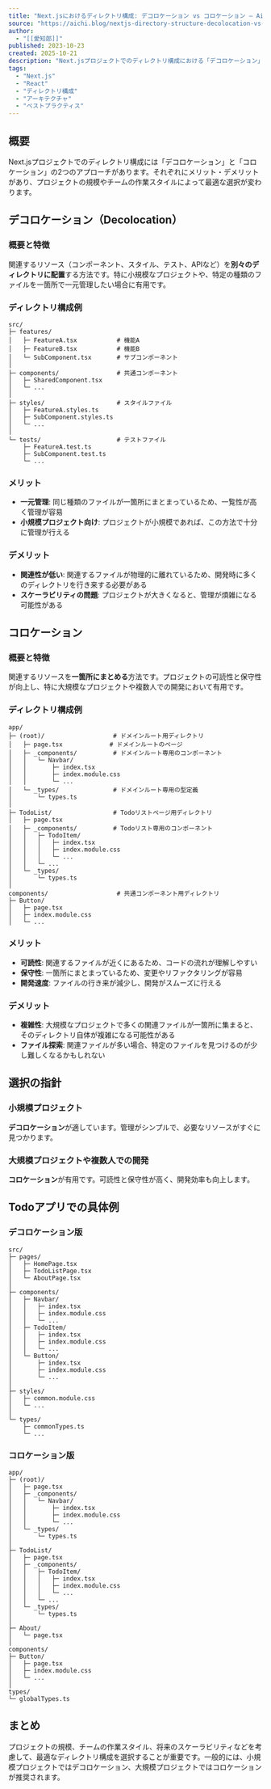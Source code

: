 ```yaml
---
title: "Next.jsにおけるディレクトリ構成: デコロケーション vs コロケーション – AichiLog"
source: "https://aichi.blog/nextjs-directory-structure-decolocation-vs-colocation/"
author:
  - "[[愛知郎]]"
published: 2023-10-23
created: 2025-10-21
description: "Next.jsプロジェクトでのディレクトリ構成における「デコロケーション」と「コロケーション」の2つのアプローチを比較。プロジェクトの規模やチームの作業スタイルに応じた最適な選択方法を、具体的なディレクトリ構成例とともに解説します。"
tags:
  - "Next.js"
  - "React"
  - "ディレクトリ構成"
  - "アーキテクチャ"
  - "ベストプラクティス"
---
```


## 概要

Next.jsプロジェクトでのディレクトリ構成には「デコロケーション」と「コロケーション」の2つのアプローチがあります。それぞれにメリット・デメリットがあり、プロジェクトの規模やチームの作業スタイルによって最適な選択が変わります。

## デコロケーション（Decolocation）

### 概要と特徴

関連するリソース（コンポーネント、スタイル、テスト、APIなど）を**別々のディレクトリに配置**する方法です。特に小規模なプロジェクトや、特定の種類のファイルを一箇所で一元管理したい場合に有用です。

### ディレクトリ構成例

```
src/
├─ features/
│   ├─ FeatureA.tsx           # 機能A
│   ├─ FeatureB.tsx           # 機能B
│   └─ SubComponent.tsx       # サブコンポーネント
│
├─ components/                # 共通コンポーネント
│   ├─ SharedComponent.tsx
│   └─ ...
│
├─ styles/                    # スタイルファイル
│   ├─ FeatureA.styles.ts
│   ├─ SubComponent.styles.ts
│   └─ ...
│
└─ tests/                     # テストファイル
    ├─ FeatureA.test.ts
    ├─ SubComponent.test.ts
    └─ ...
```

### メリット

- **一元管理**: 同じ種類のファイルが一箇所にまとまっているため、一覧性が高く管理が容易
- **小規模プロジェクト向け**: プロジェクトが小規模であれば、この方法で十分に管理が行える

### デメリット

- **関連性が低い**: 関連するファイルが物理的に離れているため、開発時に多くのディレクトリを行き来する必要がある
- **スケーラビリティの問題**: プロジェクトが大きくなると、管理が煩雑になる可能性がある

## コロケーション

### 概要と特徴

関連するリソースを**一箇所にまとめる**方法です。プロジェクトの可読性と保守性が向上し、特に大規模なプロジェクトや複数人での開発において有用です。

### ディレクトリ構成例

```
app/
├─ (root)/                   # ドメインルート用ディレクトリ
│   ├─ page.tsx             # ドメインルートのページ
│   ├─ _components/          # ドメインルート専用のコンポーネント
│   │   └─ Navbar/
│   │       ├─ index.tsx
│   │       ├─ index.module.css
│   │       └─ ...
│   └─ _types/               # ドメインルート専用の型定義
│       └─ types.ts
│
├─ TodoList/                 # Todoリストページ用ディレクトリ
│   ├─ page.tsx
│   ├─ _components/          # Todoリスト専用のコンポーネント
│   │   ├─ TodoItem/
│   │   │   ├─ index.tsx
│   │   │   ├─ index.module.css
│   │   │   └─ ...
│   │   └─ ...
│   └─ _types/
│       └─ types.ts
│
components/                   # 共通コンポーネント用ディレクトリ
├─ Button/
│   ├─ page.tsx
│   ├─ index.module.css
│   └─ ...
```

### メリット

- **可読性**: 関連するファイルが近くにあるため、コードの流れが理解しやすい
- **保守性**: 一箇所にまとまっているため、変更やリファクタリングが容易
- **開発速度**: ファイルの行き来が減少し、開発がスムーズに行える

### デメリット

- **複雑性**: 大規模なプロジェクトで多くの関連ファイルが一箇所に集まると、そのディレクトリ自体が複雑になる可能性がある
- **ファイル探索**: 関連ファイルが多い場合、特定のファイルを見つけるのが少し難しくなるかもしれない

## 選択の指針

### 小規模プロジェクト

**デコロケーション**が適しています。管理がシンプルで、必要なリソースがすぐに見つかります。

### 大規模プロジェクトや複数人での開発

**コロケーション**が有用です。可読性と保守性が高く、開発効率も向上します。

## Todoアプリでの具体例

### デコロケーション版

```
src/
├─ pages/
│   ├─ HomePage.tsx
│   ├─ TodoListPage.tsx
│   └─ AboutPage.tsx
│
├─ components/
│   ├─ Navbar/
│   │   ├─ index.tsx
│   │   ├─ index.module.css
│   │   └─ ...
│   ├─ TodoItem/
│   │   ├─ index.tsx
│   │   ├─ index.module.css
│   │   └─ ...
│   └─ Button/
│       ├─ index.tsx
│       ├─ index.module.css
│       └─ ...
│
├─ styles/
│   ├─ common.module.css
│   └─ ...
│
└─ types/
    ├─ commonTypes.ts
    └─ ...
```

### コロケーション版

```
app/
├─ (root)/
│   ├─ page.tsx
│   ├─ _components/
│   │   └─ Navbar/
│   │       ├─ index.tsx
│   │       ├─ index.module.css
│   │       └─ ...
│   └─ _types/
│       └─ types.ts
│
├─ TodoList/
│   ├─ page.tsx
│   ├─ _components/
│   │   ├─ TodoItem/
│   │   │   ├─ index.tsx
│   │   │   ├─ index.module.css
│   │   │   └─ ...
│   │   └─ ...
│   └─ _types/
│       └─ types.ts
│
├─ About/
│   └─ page.tsx
│
components/
├─ Button/
│   ├─ page.tsx
│   ├─ index.module.css
│   └─ ...
│
types/
└─ globalTypes.ts
```

## まとめ

プロジェクトの規模、チームの作業スタイル、将来のスケーラビリティなどを考慮して、最適なディレクトリ構成を選択することが重要です。一般的には、小規模プロジェクトではデコロケーション、大規模プロジェクトではコロケーションが推奨されます。

